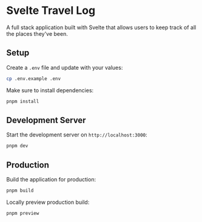 # Svelte Travel Log

A full stack application built with Svelte that allows users to keep track of all the places they've been.

## Setup

Create a `.env` file and update with your values:

```sh
cp .env.example .env
```

Make sure to install dependencies:

```bash
pnpm install
```

## Development Server

Start the development server on `http://localhost:3000`:

```bash
pnpm dev
```

## Production

Build the application for production:

```bash
pnpm build
```

Locally preview production build:

```bash
pnpm preview
```
